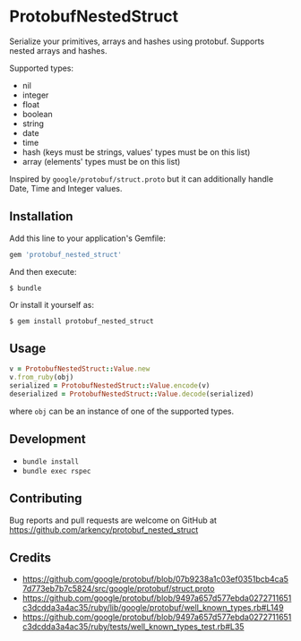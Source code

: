 # ProtobufNestedStruct

Serialize your primitives, arrays and hashes using protobuf. Supports nested arrays and hashes.

Supported types:

* nil
* integer
* float
* boolean
* string
* date
* time
* hash (keys must be strings, values' types must be on this list)
* array (elements' types must be on this list)

Inspired by `google/protobuf/struct.proto` but it can additionally handle Date, Time and Integer values.

## Installation

Add this line to your application's Gemfile:

```ruby
gem 'protobuf_nested_struct'
```

And then execute:

    $ bundle

Or install it yourself as:

    $ gem install protobuf_nested_struct

## Usage

```ruby
v = ProtobufNestedStruct::Value.new
v.from_ruby(obj)
serialized = ProtobufNestedStruct::Value.encode(v)
deserialized = ProtobufNestedStruct::Value.decode(serialized)
```

where `obj` can be an instance of one of the supported types.

## Development

* `bundle install`
* `bundle exec rspec`

## Contributing

Bug reports and pull requests are welcome on GitHub at https://github.com/arkency/protobuf_nested_struct 

## Credits

* https://github.com/google/protobuf/blob/07b9238a1c03ef0351bcb4ca57d773eb7b7c5824/src/google/protobuf/struct.proto
* https://github.com/google/protobuf/blob/9497a657d577ebda0272711651c3dcdda3a4ac35/ruby/lib/google/protobuf/well_known_types.rb#L149
* https://github.com/google/protobuf/blob/9497a657d577ebda0272711651c3dcdda3a4ac35/ruby/tests/well_known_types_test.rb#L35